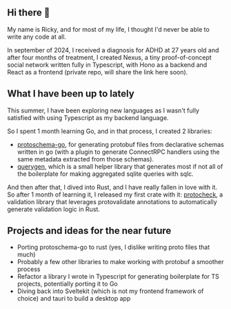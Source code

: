 ## Hi there 👋

My name is Ricky, and for most of my life, I thought I'd never be able to write any code at all. 

In september of 2024, I received a diagnosis for ADHD at 27 years old and after four months of treatment, I created Nexus, a tiny proof-of-concept social network written fully in Typescript, with Hono as a backend and React as a frontend (private repo, will share the link here soon).

## What I have been up to lately
This summer, I have been exploring new languages as I wasn't fully satisfied with using Typescript as my backend language.

So I spent 1 month learning Go, and in that process, I created 2 libraries:
- [protoschema-go](https://github.com/Rick-Phoenix/protoschema-go), for generating protobuf files from declarative schemas written in go (with a plugin to generate ConnectRPC handlers using the same metadata extracted from those schemas).
- [querygen](https://github.com/Rick-Phoenix/querygen), which is a small helper library that generates most if not all of the boilerplate for making aggregated sqlite queries with sqlc.

And then after that, I dived into Rust, and I have really fallen in love with it. 
So after 1 month of learning it, I released my first crate with it: [protocheck](https://crates.io/crates/protocheck), a validation library that leverages protovalidate annotations to automatically generate validation logic in Rust. 

## Projects and ideas for the near future
- Porting protoschema-go to rust (yes, I dislike writing proto files that much)
- Probably a few other libraries to make working with protobuf a smoother process
- Refactor a library I wrote in Typescript for generating boilerplate for TS projects, potentially porting it to Go
- Diving back into Sveltekit (which is not my frontend framework of choice) and tauri to build a desktop app
